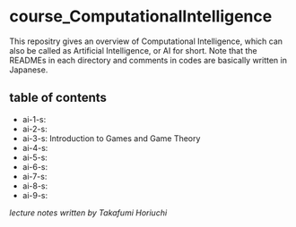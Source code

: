 # course_ComputationalIntelligence  
This repositry gives an overview of Computational Intelligence, which can also be called as Artificial Intelligence, or AI for short. Note that the READMEs in each directory and comments in codes are basically written in Japanese.  


## table of contents
- ai-1-s: 
- ai-2-s: 
- ai-3-s: Introduction to Games and Game Theory
- ai-4-s: 
- ai-5-s: 
- ai-6-s: 
- ai-7-s: 
- ai-8-s: 
- ai-9-s: 


*lecture notes written by Takafumi Horiuchi*
